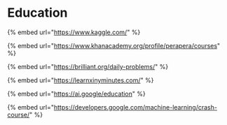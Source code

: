 # Education



{% embed url="https://www.kaggle.com/" %}

{% embed url="https://www.khanacademy.org/profile/perapera/courses" %}

{% embed url="https://brilliant.org/daily-problems/" %}

{% embed url="https://learnxinyminutes.com/" %}

{% embed url="https://ai.google/education" %}

{% embed url="https://developers.google.com/machine-learning/crash-course/" %}



